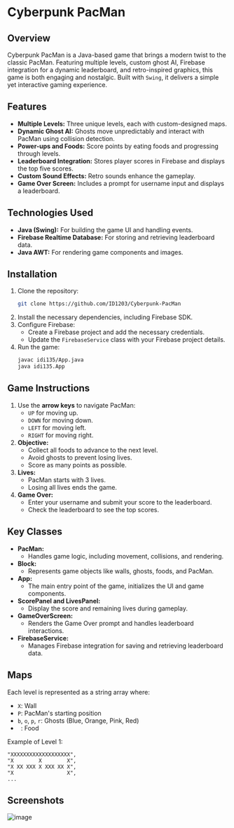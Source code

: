 # Cyberpunk PacMan

## Overview
Cyberpunk PacMan is a Java-based game that brings a modern twist to the classic PacMan. Featuring multiple levels, custom ghost AI, Firebase integration for a dynamic leaderboard, and retro-inspired graphics, this game is both engaging and nostalgic. Built with `Swing`, it delivers a simple yet interactive gaming experience.

## Features
- **Multiple Levels:** Three unique levels, each with custom-designed maps.
- **Dynamic Ghost AI:** Ghosts move unpredictably and interact with PacMan using collision detection.
- **Power-ups and Foods:** Score points by eating foods and progressing through levels.
- **Leaderboard Integration:** Stores player scores in Firebase and displays the top five scores.
- **Custom Sound Effects:** Retro sounds enhance the gameplay.
- **Game Over Screen:** Includes a prompt for username input and displays a leaderboard.

## Technologies Used
- **Java (Swing):** For building the game UI and handling events.
- **Firebase Realtime Database:** For storing and retrieving leaderboard data.
- **Java AWT:** For rendering game components and images.

## Installation
1. Clone the repository:
   ```bash
   git clone https://github.com/ID1203/Cyberpunk-PacMan
   ```
2. Install the necessary dependencies, including Firebase SDK.
3. Configure Firebase:
   - Create a Firebase project and add the necessary credentials.
   - Update the `FirebaseService` class with your Firebase project details.
4. Run the game:
   ```bash
   javac idi135/App.java
   java idi135.App
   ```

## Game Instructions
1. Use the **arrow keys** to navigate PacMan:
   - `UP` for moving up.
   - `DOWN` for moving down.
   - `LEFT` for moving left.
   - `RIGHT` for moving right.
2. **Objective:**
   - Collect all foods to advance to the next level.
   - Avoid ghosts to prevent losing lives.
   - Score as many points as possible.
3. **Lives:**
   - PacMan starts with 3 lives.
   - Losing all lives ends the game.
4. **Game Over:**
   - Enter your username and submit your score to the leaderboard.
   - Check the leaderboard to see the top scores.

## Key Classes
- **PacMan:**
  - Handles game logic, including movement, collisions, and rendering.
- **Block:**
  - Represents game objects like walls, ghosts, foods, and PacMan.
- **App:**
  - The main entry point of the game, initializes the UI and game components.
- **ScorePanel and LivesPanel:**
  - Display the score and remaining lives during gameplay.
- **GameOverScreen:**
  - Renders the Game Over prompt and handles leaderboard interactions.
- **FirebaseService:**
  - Manages Firebase integration for saving and retrieving leaderboard data.

## Maps
Each level is represented as a string array where:
- `X`: Wall
- `P`: PacMan's starting position
- `b`, `o`, `p`, `r`: Ghosts (Blue, Orange, Pink, Red)
- ` `: Food

Example of Level 1:
```
"XXXXXXXXXXXXXXXXXXX",
"X        X        X",
"X XX XXX X XXX XX X",
"X                 X",
...
```

## Screenshots


![image](https://github.com/user-attachments/assets/bbfc4942-036e-4512-9bb8-2742736c2422)





